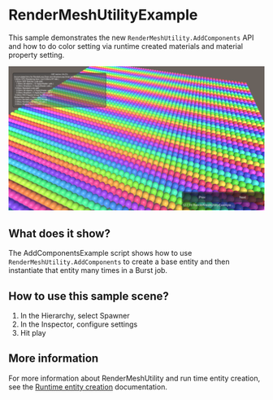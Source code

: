 # RenderMeshUtilityExample

This sample demonstrates the new `RenderMeshUtility.AddComponents` API and how to do color setting via runtime created materials and material property setting.

<img src="../../../../READMEimages/RenderMeshUtilityExample.PNG" width="600">

## What does it show?

The AddComponentsExample script shows how to use `RenderMeshUtility.AddComponents` to create a base entity and then instantiate that entity many times in a Burst job.

## How to use this sample scene?

1. In the Hierarchy, select Spawner
2. In the Inspector, configure settings
3. Hit play

## More information

For more information about RenderMeshUtility and run time entity creation, see the [Runtime entity creation](https://docs.unity3d.com/Packages/com.unity.entities.graphics@1.0/manual/runtime-entity-creation.html) documentation.
